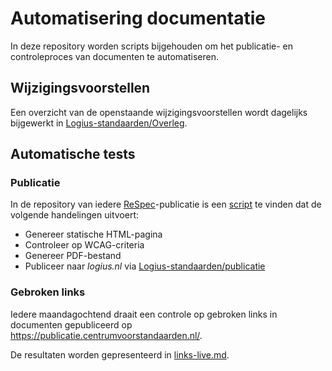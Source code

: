 # Automatisering documentatie

In deze repository worden scripts bijgehouden om het publicatie- en controleproces van documenten te automatiseren.

## Wijzigingsvoorstellen

Een overzicht van de openstaande wijzigingsvoorstellen wordt dagelijks bijgewerkt in [Logius-standaarden/Overleg](https://github.com/Logius-standaarden/Overleg).

## Automatische tests

### Publicatie
In de repository van iedere [ReSpec](https://respec.org/)-publicatie is een [script](scripts/build.yml) te vinden dat de volgende handelingen uitvoert:
* Genereer statische HTML-pagina
* Controleer op WCAG-criteria
* Genereer PDF-bestand
* Publiceer naar _logius.nl_ via [Logius-standaarden/publicatie](https://github.com/Logius-standaarden/publicatie)


### Gebroken links
Iedere maandagochtend draait een controle op gebroken links in documenten gepubliceerd op https://publicatie.centrumvoorstandaarden.nl/.

De resultaten worden gepresenteerd in [links-live.md](links-live.md).
